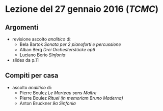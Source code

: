 # Lezione del 27 gennaio 2016 (*TCMC*)

## Argomenti

* revisione ascolto *analitico* di:
  * Bela Bartok               *Sonata per 2 pianoforti e percussione*
  * Alban Berg                *Drei Orchesterstűcke op6*
  * Luciano Berio             *Sinfonia*
* slides da p.11

## Compiti per casa

* ascolto *analitico* di:
  * Pierre Boulez             *Le Marteau sans Maître*
  * Pierre Boulez             *Rituel (in memoriam Bruno Maderna)*
  * Anton Bruckner            *9a Sinfonia*
